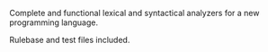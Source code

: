Complete and functional lexical and syntactical analyzers for a new programming language.

Rulebase and test files included.
